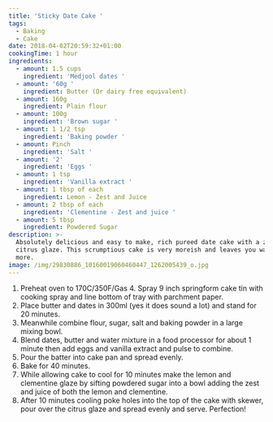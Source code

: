 ```yaml
---
title: 'Sticky Date Cake '
tags:
  - Baking
  - Cake
date: 2018-04-02T20:59:32+01:00
cookingTime: 1 hour
ingredients:
  - amount: 1.5 cups
    ingredient: 'Medjool dates '
  - amount: '60g '
    ingredient: Butter (Or dairy free equivalent)
  - amount: 160g
    ingredient: Plain flour
  - amount: 100g
    ingredient: 'Brown sugar '
  - amount: 1 1/2 tsp
    ingredient: 'Baking powder '
  - amount: Pinch
    ingredient: 'Salt '
  - amount: '2'
    ingredient: 'Eggs '
  - amount: 1 tsp
    ingredient: 'Vanilla extract '
  - amount: 1 tbsp of each
    ingredient: Lemon - Zest and Juice
  - amount: 2 tbsp of each
    ingredient: 'Clementine - Zest and juice '
  - amount: 5 tbsp
    ingredient: Powdered Sugar
description: >-
  Absolutely delicious and easy to make, rich pureed date cake with a zingy
  citrus glaze. This scrumptious cake is very moreish and leaves you wanting
  more. 
image: /img/29830886_10160019060460447_1262005439_o.jpg
---
```

1. Preheat oven to 170C/350F/Gas 4. Spray 9 inch springform cake tin with cooking spray and line bottom of tray with parchment paper. 
2. Place butter and dates in 300ml (yes it does sound a lot) and stand for 20 minutes.
3. Meanwhile combine flour, sugar, salt and baking powder in a large mixing bowl. 
4. Blend dates, butter and water mixture in a food processor for about 1 minute then add eggs and vanilla extract and pulse to combine. 
5. Pour the batter into cake pan and spread evenly. 
6. Bake for 40 minutes. 
7. While allowing cake to cool for 10 minutes make the lemon and clementine glaze by sifting powdered sugar into a bowl adding the zest and juice of both the lemon and clementine. 
8. After 10 minutes cooling poke holes into the top of the cake with skewer, pour over the citrus glaze and spread evenly and serve. Perfection!

